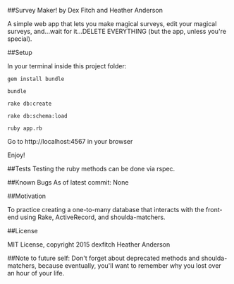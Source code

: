 ##Survey Maker!
by Dex Fitch and Heather Anderson

A simple web app that lets you make magical surveys, edit your magical surveys, and...wait for it...DELETE EVERYTHING (but the app, unless you're special).

##Setup

In your terminal inside this project folder:

`gem install bundle`

`bundle`

`rake db:create`

`rake db:schema:load`

`ruby app.rb`

Go to http://localhost:4567 in your browser

Enjoy!

##Tests
Testing the ruby methods can be done via rspec.

##Known Bugs
As of latest commit: None

##Motivation

To practice creating a one-to-many database that interacts with the front-end using Rake, ActiveRecord, and shoulda-matchers.

##License

MIT License, copyright 2015 dexfitch Heather Anderson

##Note to future self: Don't forget about deprecated methods and shoulda-matchers, because eventually, you'll want to remember why you lost over an hour of your life.
